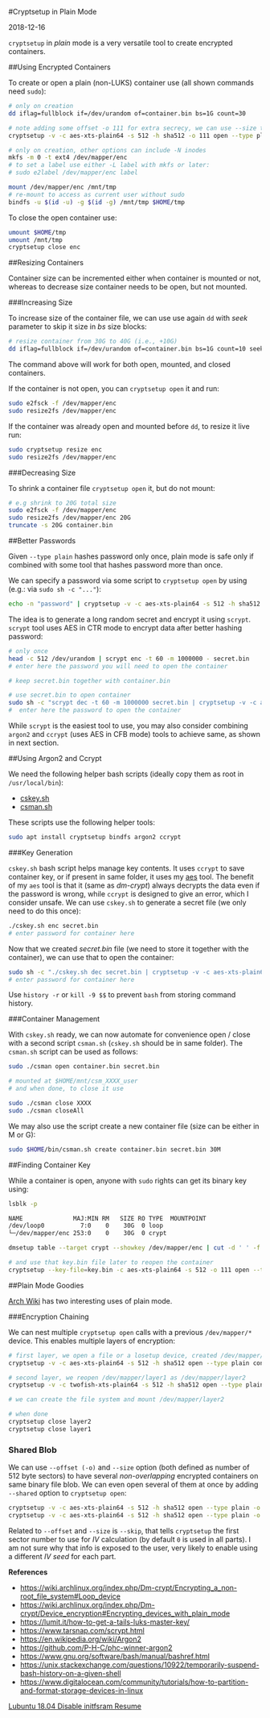 #Cryptsetup in Plain Mode

2018-12-16

<!--- tags: linux encryption -->

`cryptsetup` in *plain* mode is a very versatile tool to create encrypted containers.

<div id='toc'></div>

##Using Encrypted Containers

To create or open a plain (non-LUKS) container use (all shown commands need `sudo`):

```bash
# only on creation
dd iflag=fullblock if=/dev/urandom of=container.bin bs=1G count=30

# note adding some offset -o 111 for extra secrecy, we can use --size too
cryptsetup -v -c aes-xts-plain64 -s 512 -h sha512 -o 111 open --type plain container.bin enc

# only on creation, other options can include -N inodes
mkfs -m 0 -t ext4 /dev/mapper/enc
# to set a label use either -L label with mkfs or later:
# sudo e2label /dev/mapper/enc label

mount /dev/mapper/enc /mnt/tmp
# re-mount to access as current user without sudo
bindfs -u $(id -u) -g $(id -g) /mnt/tmp $HOME/tmp
```

To close the open container use:

```bash
umount $HOME/tmp
umount /mnt/tmp
cryptsetup close enc
```

##Resizing Containers

Container size can be incremented either when container is mounted or not, whereas to decrease size container needs to be open, but not mounted.

###Increasing Size

To increase size of the container file, we can use use again `dd` with *seek* parameter to skip it size in *bs* size blocks:

```bash
# resize container from 30G to 40G (i.e., +10G)
dd iflag=fullblock if=/dev/urandom of=container.bin bs=1G count=10 seek=30
```

The command above will work for both open, mounted, and closed containers.

If the container is not open, you can `cryptsetup open` it and run:

```bash
sudo e2fsck -f /dev/mapper/enc
sudo resize2fs /dev/mapper/enc
```

If the container was already open and mounted before `dd`, to resize it live run:

```bash
sudo cryptsetup resize enc
sudo resize2fs /dev/mapper/enc
```
###Decreasing Size

To shrink a container file `cryptsetup open` it, but do not mount:

```bash
# e.g shrink to 20G total size
sudo e2fsck -f /dev/mapper/enc
sudo resize2fs /dev/mapper/enc 20G
truncate -s 20G container.bin
```

##Better Passwords

Given `--type plain` hashes password only once, plain mode is safe only if combined with some tool that hashes password more than once. 

We can specify a password via some script to `cryptsetup open` by using (e.g.: via `sudo sh -c "..."`):

```bash
echo -n "password" | cryptsetup -v -c aes-xts-plain64 -s 512 -h sha512 -o 111 open --type plain container.bin enc -
```

The idea is to generate a long random secret and encrypt it using `scrypt`. `scrypt` tool uses AES in CTR mode to encrypt data after better hashing password:

```bash
# only once
head -c 512 /dev/urandom | scrypt enc -t 60 -m 1000000 - secret.bin
# enter here the password you will need to open the container

# keep secret.bin together with container.bin

# use secret.bin to open container
sudo sh -c "scrypt dec -t 60 -m 1000000 secret.bin | cryptsetup -v -c aes-xts-plain64 -s 512 -h sha512 -o 111 open --type plain container.bin enc -"
#  enter here the password to open the container
```

While `scrypt` is the easiest tool to use, you may also consider combining `argon2` and `ccrypt` (uses AES in CFB mode) tools to achieve same, as shown in next section.

##Using Argon2 and Ccrypt

We need the following helper bash scripts (ideally copy them as root in `/usr/local/bin`):

* [cskey.sh](blog/2018/csm/cskey.sh)
* [csman.sh](blog/2018/csm/csman.sh)

These scripts use the following helper tools:

```bash
sudo apt install cryptsetup bindfs argon2 ccrypt
```

###Key Generation

`cskey.sh` bash script helps manage key contents. It uses `ccrypt` to save container key, or if present in same folder, it uses my [aes](#r/cpp-aes-tool.md) tool. The benefit of my `aes` tool is that it (same as *dm-crypt*) always decrypts the data even if the password is wrong, while `ccrypt` is designed to give an error, which I consider unsafe. We can use `cskey.sh` to generate a secret file (we only need to do this once):

```bash
./cskey.sh enc secret.bin
# enter password for container here
```

Now that we created *secret.bin* file (we need to store it together with the container), we can use that to open the container:

```bash
sudo sh -c "./cskey.sh dec secret.bin | cryptsetup -v -c aes-xts-plain64 -s 512 -h sha512 -o 111 open --type plain container.bin enc -"
# enter password for container here
```

Use `history -r` or `kill -9 $$` to prevent `bash` from storing command history.

###Container Management

With `cskey.sh` ready, we can now automate for convenience open / close with a second script `csman.sh` (`cskey.sh` should be in same folder). The `csman.sh` script can be used as follows:

```bash
sudo ./csman open container.bin secret.bin

# mounted at $HOME/mnt/csm_XXXX_user
# and when done, to close it use

sudo ./csman close XXXX
sudo ./csman closeAll
```

We may also use the script create a new container file (size can be either in M or G):

```bash
sudo $HOME/bin/csman.sh create container.bin secret.bin 30M
```

##Finding Container Key 

While a container is open, anyone with `sudo` rights can get its binary key using:

```bash
lsblk -p

NAME              MAJ:MIN RM   SIZE RO TYPE  MOUNTPOINT
/dev/loop0          7:0    0    30G  0 loop  
└─/dev/mapper/enc 253:0    0    30G  0 crypt

dmsetup table --target crypt --showkey /dev/mapper/enc | cut -d ' ' -f 5 | xxd -r -p > key.bin

# and use that key.bin file later to reopen the container
cryptsetup --key-file=key.bin -c aes-xts-plain64 -s 512 -o 111 open --type plain container.bin enc
```

##Plain Mode Goodies

[Arch Wiki](https://wiki.archlinux.org/index.php/Dm-crypt/Device_encryption#Encrypting_devices_with_plain_mode) has two interesting uses of plain mode.

###Encryption Chaining

We can nest multiple `cryptsetup open` calls with a previous `/dev/mapper/*` device. This enables multiple layers of encryption:

```bash
# first layer, we open a file or a losetup device, created /dev/mapper/layer1
cryptsetup -v -c aes-xts-plain64 -s 512 -h sha512 open --type plain container.bin layer1

# second layer, we reopen /dev/mapper/layer1 as /dev/mapper/layer2
cryptsetup -v -c twofish-xts-plain64 -s 512 -h sha512 open --type plain /dev/mapper/layer1 layer2

# we can create the file system and mount /dev/mapper/layer2

# when done
cryptsetup close layer2
cryptsetup close layer1
```

### Shared Blob

We can use `--offset (-o)` and `--size` option (both defined as number of 512 byte sectors) to have several *non-overlapping* encrypted containers on same binary file blob. We can even open several of them at once by adding `--shared` option to `cryptsetup open`:

```bash
cryptsetup -v -c aes-xts-plain64 -s 512 -h sha512 open --type plain -o 100 --size 1000 container.bin container1
cryptsetup -v -c aes-xts-plain64 -s 512 -h sha512 open --type plain -o 1100 --size 1000 --shared container.bin container2
```

Related to `--offset` and `--size` is `--skip`, that tells `cryptsetup` the first sector number to use for *IV* calculation (by default `0` is used in all parts). I am not sure why that info is exposed to the user, very likely to enable using a different *IV seed* for each part.

**References**

* https://wiki.archlinux.org/index.php/Dm-crypt/Encrypting_a_non-root_file_system#Loop_device
* https://wiki.archlinux.org/index.php/Dm-crypt/Device_encryption#Encrypting_devices_with_plain_mode
* https://lumit.it/how-to-get-a-tails-luks-master-key/
* https://www.tarsnap.com/scrypt.html
* https://en.wikipedia.org/wiki/Argon2
* https://github.com/P-H-C/phc-winner-argon2
* https://www.gnu.org/software/bash/manual/bashref.html
* https://unix.stackexchange.com/questions/10922/temporarily-suspend-bash-history-on-a-given-shell
* https://www.digitalocean.com/community/tutorials/how-to-partition-and-format-storage-devices-in-linux

<ins class='nfooter'><a rel='next' id='fnext' href='#blog/2018/2018-04-26-Lubuntu-18.04-Disable-initfsram-Resume.md'>Lubuntu 18.04 Disable initfsram Resume</a></ins>
